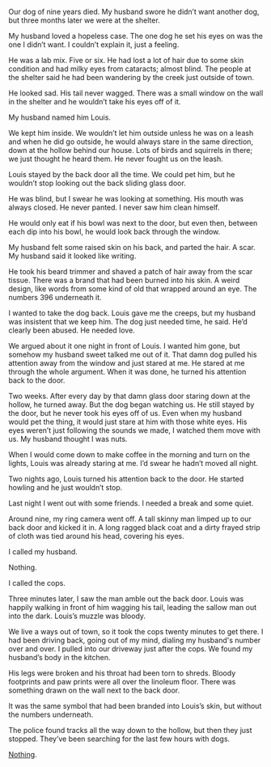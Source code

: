 Our dog of nine years died. My husband swore he didn’t want another dog, but three months later we were at the shelter.

My husband loved a hopeless case. The one dog he set his eyes on was the one I didn’t want. I couldn’t explain it, just a feeling.

He was a lab mix. Five or six. He had lost a lot of hair due to some skin condition and had milky eyes from cataracts; almost blind. The people at the shelter said he had been wandering by the creek just outside of town. 

He looked sad. His tail never wagged. There was a small window on the wall in the shelter and he wouldn’t take his eyes off of it.

My husband named him Louis.

We kept him inside. We wouldn’t let him outside unless he was on a leash and when he did go outside, he would always stare in the same direction, down at the hollow behind our house. Lots of birds and squirrels in there; we just thought he heard them. He never fought us on the leash.

Louis stayed by the back door all the time. We could pet him, but he wouldn’t stop looking out the back sliding glass door.

He was blind, but I swear he was looking at something. His mouth was always closed. He never panted. I never saw him clean himself.

He would only eat if his bowl was next to the door, but even then, between each dip into his bowl, he would look back through the window.

My husband felt some raised skin on his back, and parted the hair. A scar. My husband said it looked like writing.

He took his beard trimmer and shaved a patch of hair away from the scar tissue. There was a brand that had been burned into his skin. A weird design, like words from some kind of old that wrapped around an eye. The numbers 396 underneath it.

I wanted to take the dog back. Louis gave me the creeps, but my husband was insistent that we keep him. The dog just needed time, he said. He’d clearly been abused. He needed love.

We argued about it one night in front of Louis. I wanted him gone, but somehow my husband sweet talked me out of it. That damn dog pulled his attention away from the window and just stared at me. He stared at me through the whole argument. When it was done, he turned his attention back to the door.

Two weeks. After every day by that damn glass door staring down at the hollow, he turned away. But the dog began watching us. He still stayed by the door, but he never took his eyes off of us. Even when my husband would pet the thing, it would just stare at him with those white eyes. His eyes weren’t just following the sounds we made, I watched them move with us. My husband thought I was nuts.

When I would come down to make coffee in the morning and turn on the lights, Louis was already staring at me. I’d swear he hadn’t moved all night.

Two nights ago, Louis turned his attention back to the door. He started howling and he just wouldn’t stop.

Last night I went out with some friends. I needed a break and some quiet.

Around nine, my ring camera went off. A tall skinny man limped up to our back door and kicked it in. A long ragged black coat and a dirty frayed strip of cloth was tied around his head, covering his eyes.

I called my husband.

Nothing.

I called the cops.

Three minutes later, I saw the man amble out the back door. Louis was happily walking in front of him wagging his tail, leading the sallow man out into the dark. Louis’s muzzle was bloody.

We live a ways out of town, so it took the cops twenty minutes to get there. I had been driving back, going out of my mind, dialing my husband's number over and over. I pulled into our driveway just after the cops. We found my husband’s body in the kitchen.

His legs were broken and his throat had been torn to shreds. Bloody footprints and paw prints were all over the linoleum floor. There was something drawn on the wall next to the back door.

It was the same symbol that had been branded into Louis’s skin, but without the numbers underneath.

The police found tracks all the way down to the hollow, but then they just stopped. They’ve been searching for the last few hours with dogs.

[Nothing](https://www.reddit.com/r/tinyhorribles/).

